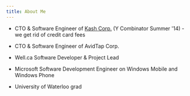 ```yaml
---
title: About Me
---
```


- CTO & Software Engineer of [Kash Corp.][6] (Y Combinator Summer '14) - we get rid of credit card fees
- CTO & Software Engineer of AvidTap Corp.
- Well.ca Software Developer & Project Lead
- Microsoft Software Development Engineer on Windows Mobile and Windows Phone
- University of Waterloo grad

  [1]: /work-experience/
  [2]: /past-personal-projects/
  [3]: http://ocvolume.sf.net/
  [5]: /2011/03/27/home-screen-customizer-found-on-microsoft-china/
  [6]: http://withkash.com
